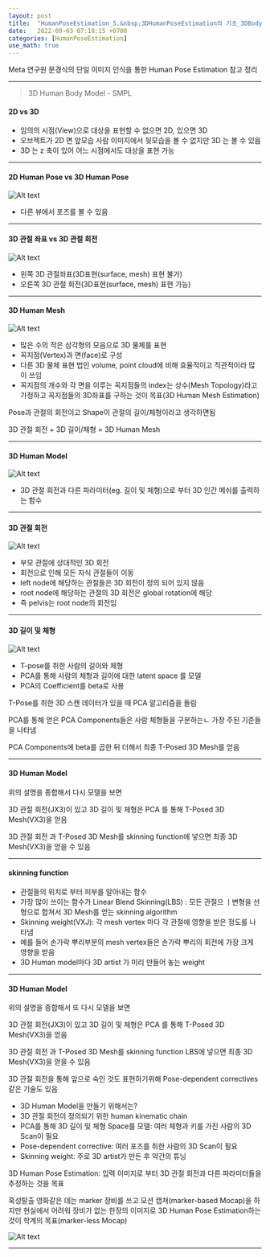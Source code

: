 ```yaml
---
layout: post
title:  "HumanPoseEstimation_5.&nbsp;3DHumanPoseEstimation의 기초_3DBodyModel_SMPL"
date:   2022-09-03 07:18:15 +0700
categories: [HumanPoseEstimation]
use_math: true
---
```


Meta 연구원 문경식의 단일 이미지 인식을 통한 Human Pose Estimation 참고 정리

---

> 3D Human Body Model - SMPL

#### 2D vs 3D

- 임의의 시점(View)으로 대상을 표현할 수 없으면 2D, 있으면 3D
- 오브젝트가 2D 면 앞모습 사람 이미지에서 뒷모습을 볼 수 없지만 3D 는 볼 수 있음
- 3D 는 z 축이 있어 어느 시점에서도 대상을 표현 가능

---

#### 2D Human Pose vs 3D Human Pose

![Alt text](http://leesangwon0114.github.io/static/img/HumanPoseEstimation/4.1.png)

- 다른 뷰에서 포즈를 볼 수 있음

---

#### 3D 관절 좌표 vs 3D 관절 회전

![Alt text](http://leesangwon0114.github.io/static/img/HumanPoseEstimation/4.2.png)

- 왼쪽 3D 관절좌표(3D표현(surface, mesh) 표현 불가)
- 오른쪽 3D 관절 회전(3D표현(surface, mesh) 표현 가능)

---

#### 3D Human Mesh

![Alt text](http://leesangwon0114.github.io/static/img/HumanPoseEstimation/4.3.png)

- 많은 수의 작은 삼각형의 모음으로 3D 물체를 표현
- 꼭지점(Vertex)과 면(face)로 구성
- 다른 3D 물체 표현 법인 volume, point cloud에 비해 효율적이고 직관적이라 많이 쓰임
- 꼭지점의 개수와 각 면을 이루는 꼭지점들의 index는 상수(Mesh Topology)라고 가정하고 꼭지점들의 3D좌표를 구하는 것이 목표(3D Human Mesh Estimation)

Pose과 관절의 회전이고 Shape이 관절의 길이/체형이라고 생각하면됨

3D 관절 회전 + 3D 길이/체형 = 3D Human Mesh

---

#### 3D Human Model

![Alt text](http://leesangwon0114.github.io/static/img/HumanPoseEstimation/4.4.png)

- 3D 관절 회전과 다른 파라미터(eg. 길이 및 체형)으로 부터 3D 인간 메쉬를 출력하는 함수

---

#### 3D 관절 회전

![Alt text](http://leesangwon0114.github.io/static/img/HumanPoseEstimation/4.5.png)

- 부모 관절에 상대적인 3D 회전
- 회전으로 인해 모든 자식 관절들이 이동
- left node에 해당하는 관절들은 3D 회전이 정의 되어 있지 않음
- root node에 해당하는 관절의 3D 회전은 global rotation에 해당
- 즉 pelvis는 root node의 회전임

---

#### 3D 길이 및 체형

![Alt text](http://leesangwon0114.github.io/static/img/HumanPoseEstimation/4.6.png)

- T-pose를 취한 사람의 길이와 체형
- PCA를 통해 사람의 체형과 길이에 대한 latent space 를 모델
- PCA의 Coefficient를 beta로 사용

T-Pose를 취한 3D 스캔 데이터가 있을 때 PCA 알고리즘을 돌림

PCA를 통해 얻은 PCA Components들은 사람 체형들을 구분하는ㄴ 가장 주된 기준들을 나타냄

PCA Components에 beta를 곱한 뒤 더해서 최종 T-Posed 3D Mesh를 얻음

---

#### 3D Human Model

위의 설명을 종합해서 다시 모델을 보면

3D 관절 회전(JX3)이 있고 3D 길이 및 체형은 PCA 를 통해 T-Posed 3D Mesh(VX3)을 얻음

3D 관절 회전 과 T-Posed 3D Mesh를 skinning function에 넣으면 최종 3D Mesh(VX3)을 얻을 수 있음

---

#### skinning function

- 관절들의 위치로 부터 피부를 알아내는 함수
- 가장 많이 쓰이는 함수가 Linear Blend Skinning(LBS) : 모든 관절으 ㅣ변형을 선형으로 합쳐서 3D Mesh를 얻는 skinning algorithm
- Skinning weight(VXJ): 각 mesh vertex 마다 각 관절에 영향을 받은 정도를 나타냄
- 예를 들어 손가락 뿌리부분의 mesh vertex들은 손가락 뿌리의 회전에 가장 크게 영향을 받음
- 3D Human model마다 3D artist 가 미리 만들어 놓는 weight

---

#### 3D Human Model

위의 설명을 종합해서 또 다시 모델을 보면

3D 관절 회전(JX3)이 있고 3D 길이 및 체형은 PCA 를 통해 T-Posed 3D Mesh(VX3)을 얻음

3D 관절 회전 과 T-Posed 3D Mesh를 skinning function LBS에 넣으면 최종 3D Mesh(VX3)을 얻을 수 있음

3D 관절 회전을 통해 앞으로 숙인 것도 표현하기위해 Pose-dependent correctives 같은 기술도 있음

- 3D Human Model을 만들기 위해서는?
- 3D 관절 회전이 정의되기 위한 human kinematic chain
- PCA를 통해 3D 길이 및 체형 Space를 모델: 여러 체형과 키를 가진 사람의 3D Scan이 필요
- Pose-dependent corrective: 여러 포즈를 취한 사람의 3D Scan이 필요
- Skinning weight: 주로 3D artist가 만든 후 약간의 튜닝

3D Human Pose Estimation: 입력 이미지로 부터 3D 관절 회전과 다른 파라미터들을 추정하는 것을 목표

혹성탈출 영화같은 데는 marker 장비를 쓰고 모션 캡쳐(marker-based Mocap)을 하지만 현실에서 어려워 장비가 없는 한장의 이미지로 3D Human Pose Estimation하는 것이 학계의 목표(marker-less Mocap)

![Alt text](http://leesangwon0114.github.io/static/img/HumanPoseEstimation/4.7.png)

---




